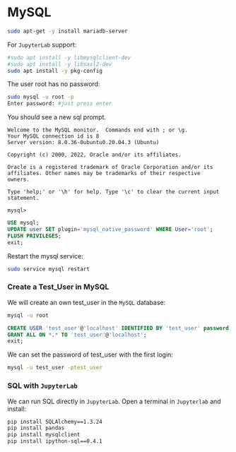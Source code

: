 # MySQL

```bash
sudo apt-get -y install mariadb-server
```

For `JupyterLab` support:

```bash
#sudo apt install -y libmysqlclient-dev
#sudo apt install -y libsasl2-dev
sudo apt install -y pkg-config
```

The user root has no password:

```bash
sudo mysql -u root -p
Enter password: #just press enter
```

You should see a new sql prompt.

```text
Welcome to the MySQL monitor.  Commands end with ; or \g.
Your MySQL connection id is 8
Server version: 8.0.36-0ubuntu0.20.04.3 (Ubuntu)

Copyright (c) 2000, 2022, Oracle and/or its affiliates.

Oracle is a registered trademark of Oracle Corporation and/or its
affiliates. Other names may be trademarks of their respective
owners.

Type 'help;' or '\h' for help. Type '\c' to clear the current input statement.

mysql>
```

```sql
USE mysql;
UPDATE user SET plugin='mysql_native_password' WHERE User='root';
FLUSH PRIVILEGES;
exit;
```

Restart the mysql service:

```bash
sudo service mysql restart
```

### Create a Test_User in MySQL

We will create an own test_user in the `MySQL` database:

```bash
mysql -u root
```

```sql
CREATE USER 'test_user'@'localhost' IDENTIFIED BY 'test_user' password expire never;
GRANT ALL ON *.* TO 'test_user'@'localhost';
exit;
```

We can set the password of test_user with the first login:

```bash
mysql -u test_user -ptest_user
```

### SQL with `JupyterLab`

We can run SQL directly in `JupyterLab`. Open a terminal in `Jupyterlab` and install:

```bash
pip install SQLAlchemy==1.3.24
pip install pandas
pip install mysqlclient
pip install ipython-sql==0.4.1
```
